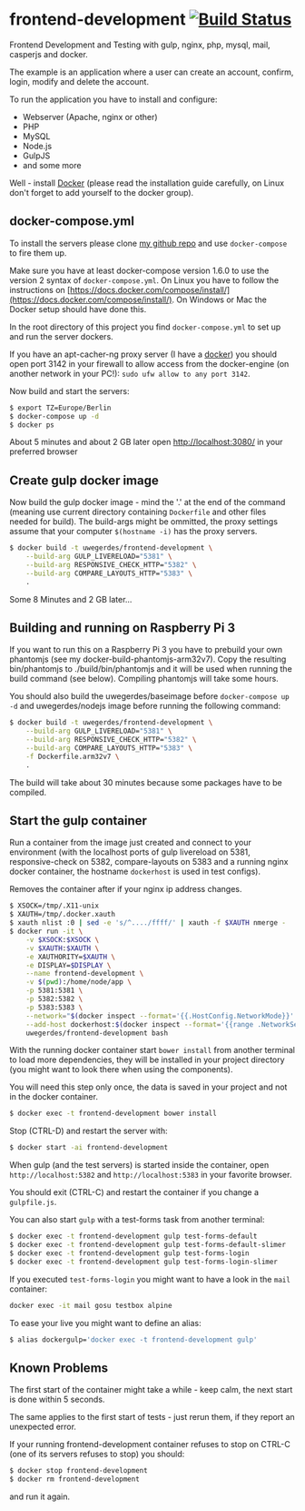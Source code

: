 # frontend-development [![Build Status](https://travis-ci.org/UweGerdes/frontend-development.svg?branch=master)](https://travis-ci.org/UweGerdes/frontend-development)

Frontend Development and Testing with gulp, nginx, php, mysql, mail, casperjs and docker.

The example is an application where a user can create an account, confirm, login, modify and delete the account.

To run the application you have to install and configure:

- Webserver (Apache, nginx or other)
- PHP
- MySQL
- Node.js
- GulpJS
- and some more

Well - install [Docker](https://www.docker.com/) (please read the installation guide carefully, on Linux don't forget to add yourself to the docker group).

## docker-compose.yml

To install the servers please clone [my github repo](https://github.com/UweGerdes/frontend-development) and use `docker-compose` to fire them up.

Make sure you have at least docker-compose version 1.6.0 to use the version 2 syntax of `docker-compose.yml`. On Linux you have to follow the instructions on [https://docs.docker.com/compose/install/](https://docs.docker.com/compose/install/). On Windows or Mac the Docker setup should have done this.

In the root directory of this project you find `docker-compose.yml` to set up and run the server dockers.

If you have an apt-cacher-ng proxy server (I have a [docker](https://github.com/UweGerdes/docker-apt-cacher-ng)) you should open port 3142 in your firewall to allow access from the docker-engine (on another network in your PC!): ```sudo ufw allow to any port 3142```.

Now build and start the servers:

```bash
$ export TZ=Europe/Berlin
$ docker-compose up -d
$ docker ps
```

About 5 minutes and about 2 GB later open [http://localhost:3080/](http://localhost:3080/) in your preferred browser

## Create gulp docker image

Now build the gulp docker image - mind the '.' at the end of the command (meaning use current directory containing `Dockerfile` and other files needed for build). The build-args might be ommitted, the proxy settings assume that your computer `$(hostname -i)` has the proxy servers.

```bash
$ docker build -t uwegerdes/frontend-development \
	--build-arg GULP_LIVERELOAD="5381" \
	--build-arg RESPONSIVE_CHECK_HTTP="5382" \
	--build-arg COMPARE_LAYOUTS_HTTP="5383" \
	.
```

Some 8 Minutes and 2 GB later...

## Building and running on Raspberry Pi 3

If you want to run this on a Raspberry Pi 3 you have to prebuild your own phantomjs (see my docker-build-phantomjs-arm32v7). Copy the resulting bin/phantomjs to ./build/bin/phantomjs and it will be used when running the build command (see below). Compiling phantomjs will take some hours.

You should also build the uwegerdes/baseimage before `docker-compose up -d` and uwegerdes/nodejs image before running the following command:

```bash
$ docker build -t uwegerdes/frontend-development \
	--build-arg GULP_LIVERELOAD="5381" \
	--build-arg RESPONSIVE_CHECK_HTTP="5382" \
	--build-arg COMPARE_LAYOUTS_HTTP="5383" \
	-f Dockerfile.arm32v7 \
	.
```

The build will take about 30 minutes because some packages have to be compiled.

## Start the gulp container

Run a container from the image just created and connect to your environment (with the localhost ports of gulp livereload on 5381, responsive-check on 5382, compare-layouts on 5383 and a running nginx docker container, the hostname `dockerhost` is used in test configs).

Removes the container after if your nginx ip address changes.

```bash
$ XSOCK=/tmp/.X11-unix
$ XAUTH=/tmp/.docker.xauth
$ xauth nlist :0 | sed -e 's/^..../ffff/' | xauth -f $XAUTH nmerge -
$ docker run -it \
	-v $XSOCK:$XSOCK \
	-v $XAUTH:$XAUTH \
	-e XAUTHORITY=$XAUTH \
	-e DISPLAY=$DISPLAY \
	--name frontend-development \
	-v $(pwd):/home/node/app \
	-p 5381:5381 \
	-p 5382:5382 \
	-p 5383:5383 \
	--network="$(docker inspect --format='{{.HostConfig.NetworkMode}}' nginx)" \
	--add-host dockerhost:$(docker inspect --format='{{range .NetworkSettings.Networks}}{{.IPAddress}} {{end}}' nginx) \
	uwegerdes/frontend-development bash
```

With the running docker container start `bower install` from another terminal to load more dependencies, they will be installed in your project directory (you might want to look there when using the components).

You will need this step only once, the data is saved in your project and not in the docker container.

```bash
$ docker exec -t frontend-development bower install
```

Stop (CTRL-D) and restart the server with:

```bash
$ docker start -ai frontend-development
```

When gulp (and the test servers) is started inside the container, open `http://localhost:5382` and `http://localhost:5383` in your favorite browser.

You should exit (CTRL-C) and restart the container if you change a `gulpfile.js`.

You can also start `gulp` with a test-forms task from another terminal:

```bash
$ docker exec -t frontend-development gulp test-forms-default
$ docker exec -t frontend-development gulp test-forms-default-slimer
$ docker exec -t frontend-development gulp test-forms-login
$ docker exec -t frontend-development gulp test-forms-login-slimer
```

If you executed `test-forms-login` you might want to have a look in the `mail` container:

```bash
docker exec -it mail gosu testbox alpine
```

To ease your live you might want to define an alias:

```bash
$ alias dockergulp='docker exec -t frontend-development gulp'
```

## Known Problems

The first start of the container might take a while - keep calm, the next start is done within 5 seconds.

The same applies to the first start of tests - just rerun them, if they report an unexpected error.

If your running frontend-development container refuses to stop on CTRL-C (one of its servers refuses to stop) you should:

```bash
$ docker stop frontend-development
$ docker rm frontend-development
```

and run it again.
